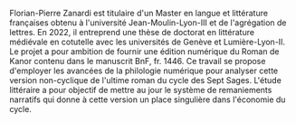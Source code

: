 Florian-Pierre Zanardi est titulaire d'un Master en langue et littérature
                  françaises obtenu à l'université Jean-Moulin-Lyon-III et de l'agrégation de
                  lettres. En 2022, il entreprend une thèse de doctorat en littérature médiévale en
                  cotutelle avec les universités de Genève et Lumière-Lyon-II. Le projet a pour
                  ambition de fournir une édition numérique du <hi rend="italique">Roman de
                     Kanor</hi> contenu dans le manuscrit BnF, fr. 1446. Ce travail se propose
                  d'employer les avancées de la philologie numérique pour analyser cette version
                  non-cyclique de l'ultime roman du <hi rend="italique">cycle des Sept Sages</hi>.
                  L'étude littéraire a pour objectif de mettre au jour le système de remaniements
                  narratifs qui donne à cette version un place singulière dans l'économie du cycle.